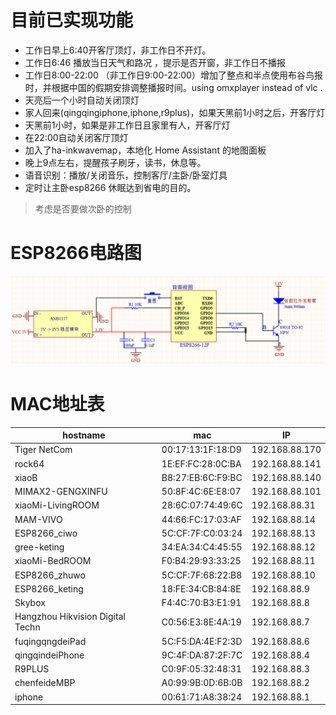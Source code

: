# 目前已实现功能
- 工作日早上6:40开客厅顶灯，非工作日不开灯。
- 工作日6:46 播放当日天气和路况 ，提示是否开窗，非工作日不播报
- 工作日8:00-22:00 （非工作日9:00-22:00）增加了整点和半点使用布谷鸟报时，并根据中国的假期安排调整播报时间。using omxplayer instead of vlc . 
- 天亮后一个小时自动关闭顶灯
- 家人回来(qingqingiphone,iphone,r9plus)，如果天黑前1小时之后，开客厅灯
- 天黑前1小时，如果是非工作日且家里有人，开客厅灯
- 在22:00自动关闭客厅顶灯
- 加入了ha-inkwavemap，本地化 Home Assistant 的地图面板
- 晚上9点左右，提醒孩子刷牙，读书，休息等。
- 语音识别：播放/关闭音乐，控制客厅/主卧/卧室灯具
- 定时让主卧esp8266 休眠达到省电的目的。

> 考虑是否要做次卧的控制

# ESP8266电路图
![ESP8266电路图](img/light-esp8266.png)

# MAC地址表
hostname|mac|IP
---|---|---
Tiger NetCom|00:17:13:1F:18:D9|192.168.88.170
rock64 | 1E:EF:FC:28:0C:BA|192.168.88.141
xiaoB | B8:27:EB:6C:F9:BC|192.168.88.140
MIMAX2-GENGXINFU|50:8F:4C:6E:E8:07|192.168.88.101
xiaoMi-LivingROOM|28:6C:07:74:49:6C|192.168.88.31
MAM-VIVO|44:66:FC:17:03:AF|192.168.88.14
ESP8266_ciwo|5C:CF:7F:C0:03:24|192.168.88.13
gree-keting|34:EA:34:C4:45:55|192.168.88.12
xiaoMi-BedROOM|F0:B4:29:93:33:25|192.168.88.11
ESP8266_zhuwo|5C:CF:7F:68:22:B8|192.168.88.10
ESP8266_keting|18:FE:34:CB:84:8E|192.168.88.9
Skybox|F4:4C:70:B3:E1:91|192.168.88.8
Hangzhou Hikvision Digital Techn|C0:56:E3:8E:4A:19|192.168.88.7
fuqingqngdeiPad|5C:F5:DA:4E:F2:3D|192.168.88.6
qingqindeiPhone|9C:4F:DA:87:2F:7C|192.168.88.4
R9PLUS|C0:9F:05:32:48:31|192.168.88.3|
chenfeideMBP|A0:99:9B:0D:6B:0B|192.168.88.2
iphone|00:61:71:A8:38:24|192.168.88.1
